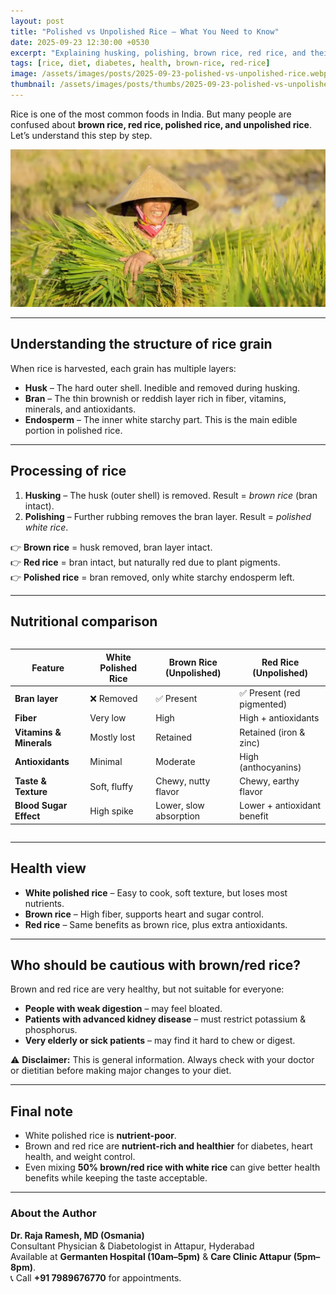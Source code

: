 ```yaml
---
layout: post
title: "Polished vs Unpolished Rice — What You Need to Know"
date: 2025-09-23 12:30:00 +0530
excerpt: "Explaining husking, polishing, brown rice, red rice, and their health benefits in simple terms."
tags: [rice, diet, diabetes, health, brown-rice, red-rice]
image: /assets/images/posts/2025-09-23-polished-vs-unpolished-rice.webp
thumbnail: /assets/images/posts/thumbs/2025-09-23-polished-vs-unpolished-rice.webp
---
```


Rice is one of the most common foods in India. But many people are confused about **brown rice, red rice, polished rice, and unpolished rice**. Let’s understand this step by step.

![Polished vs Unpolished Rice](/assets/images/posts/2025-09-23-polished-vs-unpolished-rice.webp)

---

## Understanding the structure of rice grain

When rice is harvested, each grain has multiple layers:  
- **Husk** – The hard outer shell. Inedible and removed during husking.  
- **Bran** – The thin brownish or reddish layer rich in fiber, vitamins, minerals, and antioxidants.  
- **Endosperm** – The inner white starchy part. This is the main edible portion in polished rice.  

---

## Processing of rice

1. **Husking** – The husk (outer shell) is removed. Result = *brown rice* (bran intact).  
2. **Polishing** – Further rubbing removes the bran layer. Result = *polished white rice*.  

👉 **Brown rice** = husk removed, bran layer intact.  
👉 **Red rice** = bran intact, but naturally red due to plant pigments.  
👉 **Polished rice** = bran removed, only white starchy endosperm left.  

---

## Nutritional comparison

<div style="overflow-x:auto;">

| Feature              | White Polished Rice | Brown Rice (Unpolished) | Red Rice (Unpolished) |
|----------------------|---------------------|--------------------------|------------------------|
| **Bran layer**       | ❌ Removed          | ✅ Present               | ✅ Present (red pigmented) |
| **Fiber**            | Very low            | High                    | High + antioxidants |
| **Vitamins & Minerals** | Mostly lost     | Retained                | Retained (iron & zinc) |
| **Antioxidants**     | Minimal             | Moderate                | High (anthocyanins) |
| **Taste & Texture**  | Soft, fluffy        | Chewy, nutty flavor      | Chewy, earthy flavor |
| **Blood Sugar Effect** | High spike        | Lower, slow absorption   | Lower + antioxidant benefit |

</div>

---

## Health view

- **White polished rice** – Easy to cook, soft texture, but loses most nutrients.  
- **Brown rice** – High fiber, supports heart and sugar control.  
- **Red rice** – Same benefits as brown rice, plus extra antioxidants.  

---

## Who should be cautious with brown/red rice?

Brown and red rice are very healthy, but not suitable for everyone:  
- **People with weak digestion** – may feel bloated.  
- **Patients with advanced kidney disease** – must restrict potassium & phosphorus.  
- **Very elderly or sick patients** – may find it hard to chew or digest.  

⚠️ **Disclaimer:** This is general information. Always check with your doctor or dietitian before making major changes to your diet.  

---

## Final note

- White polished rice is **nutrient-poor**.  
- Brown and red rice are **nutrient-rich and healthier** for diabetes, heart health, and weight control.  
- Even mixing **50% brown/red rice with white rice** can give better health benefits while keeping the taste acceptable.  

---

### About the Author
**Dr. Raja Ramesh, MD (Osmania)**  
Consultant Physician & Diabetologist in Attapur, Hyderabad  
Available at **Germanten Hospital (10am–5pm)** & **Care Clinic Attapur (5pm–8pm)**.  
📞 Call **+91 7989676770** for appointments.
